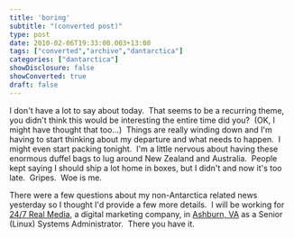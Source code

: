 ```yaml
---
title: 'boring'
subtitle: "(converted post)"
type: post
date: 2010-02-06T19:33:00.003+13:00
tags: ["converted","archive","dantarctica"]
categories: ["dantarctica"]
showDisclosure: false
showConverted: true
draft: false
---
```


I don't have a lot to say about today.  That seems to be a recurring theme, you didn't think this would be interesting the entire time did you?  (OK, I might have thought that too...)  Things are really winding down and I'm having to start thinking about my departure and what needs to happen.  I might even start packing tonight.  I'm a little nervous about having these enormous duffel bags to lug around New Zealand and Australia.  People kept saying I should ship a lot home in boxes, but I didn't and now it's too late.  Gripes.  Woe is me.  
  
There were a few questions about my non-Antarctica related news yesterday so I thought I'd provide a few more details.  I will be working for [24/7 Real Media](http://www.247realmedia.com/EN-US/us/company-overview.html), a digital marketing company, in [Ashburn, VA](http://maps.google.com/maps?f=d&source=s_d&saddr=Filigree+Ct,+Ashburn,+VA+20147&daddr=ballston,+arlington,+va&hl=en&geocode=FaxPUwIdixZi-ylZ49D0Jzm2iTGzd4RPmyDd1w%3BFXBDUQId9FVn-ynXPe60JLS3iTFeU4tRkcfw6Q&gl=us&mra=ls&sll=38.947585,-77.285825&sspn=0.430418,0.617294&ie=UTF8&ll=38.947661,-77.296371&spn=0.430418,0.617294&t=h&z=11) as a Senior (Linux) Systems Administrator.  There you have it.